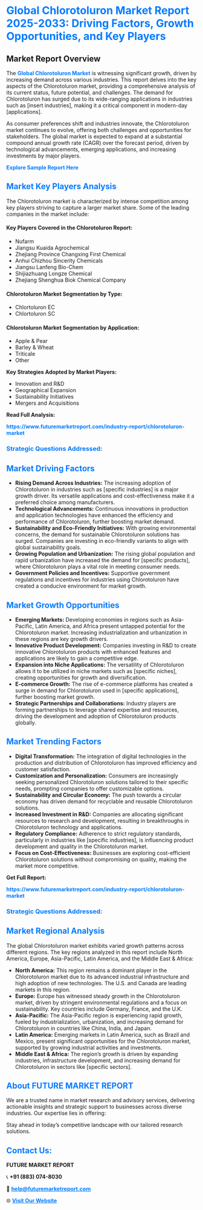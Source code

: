 <h1 style="color: #007BFF;">Global Chlorotoluron Market Report 2025-2033: Driving Factors, Growth Opportunities, and Key Players</h1>

<section id="overview">
<h2>Market Report Overview</h2>
<p>The <a href="https://www.futuremarketreport.com/industry-report/chlorotoluron-market" style="color: #007BFF; text-decoration: none;"><strong>Global Chlorotoluron Market</strong></a> is witnessing significant growth, driven by increasing demand across various industries. This report delves into the key aspects of the Chlorotoluron market, providing a comprehensive analysis of its current status, future potential, and challenges. The demand for Chlorotoluron has surged due to its wide-ranging applications in industries such as [insert industries], making it a critical component in modern-day [applications].</p>
<p>As consumer preferences shift and industries innovate, the Chlorotoluron market continues to evolve, offering both challenges and opportunities for stakeholders. The global market is expected to expand at a substantial compound annual growth rate (CAGR) over the forecast period, driven by technological advancements, emerging applications, and increasing investments by major players.</p>
</section>

<section id="overview">
<p><a href="https://www.futuremarketreport.com/request-sample/reportId=83830" style="color: #007BFF; text-decoration: none;"><strong>Explore Sample Report Here</strong></a></p>
</section>

<section id="key-players">
<h2 style="color: #007BFF;">Market Key Players Analysis</h2>
<p>The Chlorotoluron market is characterized by intense competition among key players striving to capture a larger market share. Some of the leading companies in the market include:</p>
<h4>Key Players Covered in the Chlorotoluron Report:</h4>
<ul><li>Nufarm</li><li>Jiangsu Kuaida Agrochemical</li><li>Zhejiang Province Changxing First Chemical</li><li>Anhui Chizhou Sincerity Chemicals</li><li>Jiangsu Lanfeng Bio-Chem</li><li>Shijiazhuang Longze Chemical</li><li>Zhejiang Shenghua Biok Chemical Company</li></ul>
<h4>Chlorotoluron Market Segmentation by Type:</h4>
<ul><li>Chlortoluron EC</li><li>Chlortoluron SC</li></ul>

<h4>Chlorotoluron Market Segmentation by Application:</h4>
<ul><li>Apple &amp; Pear</li><li>Barley &amp; Wheat</li><li>Triticale</li><li>Other</li></ul>
<p><strong>Key Strategies Adopted by Market Players:</strong></p>
<ul>
<li>Innovation and R&D</li>
<li>Geographical Expansion</li>
<li>Sustainability Initiatives</li>
<li>Mergers and Acquisitions</li>
</ul>
</section>

<section>
<p><strong>Read Full Analysis: </strong></p><a href="https://www.futuremarketreport.com/industry-report/chlorotoluron-market" style="color: #007BFF; text-decoration: none;"><strong>https://www.futuremarketreport.com/industry-report/chlorotoluron-market</strong></a>
<h3 style="color: #007BFF;">Strategic Questions Addressed:</h3>
</section>

<section id="driving-factors">
<h2 style="color: #007BFF;">Market Driving Factors</h2>
<ul>
<li><strong>Rising Demand Across Industries:</strong> The increasing adoption of Chlorotoluron in industries such as [specific industries] is a major growth driver. Its versatile applications and cost-effectiveness make it a preferred choice among manufacturers.</li>
<li><strong>Technological Advancements:</strong> Continuous innovations in production and application technologies have enhanced the efficiency and performance of Chlorotoluron, further boosting market demand.</li>
<li><strong>Sustainability and Eco-Friendly Initiatives:</strong> With growing environmental concerns, the demand for sustainable Chlorotoluron solutions has surged. Companies are investing in eco-friendly variants to align with global sustainability goals.</li>
<li><strong>Growing Population and Urbanization:</strong> The rising global population and rapid urbanization have increased the demand for [specific products], where Chlorotoluron plays a vital role in meeting consumer needs.</li>
<li><strong>Government Policies and Incentives:</strong> Supportive government regulations and incentives for industries using Chlorotoluron have created a conducive environment for market growth.</li>
</ul>
</section>

<section id="growth-opportunities">
<h2 style="color: #007BFF;">Market Growth Opportunities</h2>
<ul>
<li><strong>Emerging Markets:</strong> Developing economies in regions such as Asia-Pacific, Latin America, and Africa present untapped potential for the Chlorotoluron market. Increasing industrialization and urbanization in these regions are key growth drivers.</li>
<li><strong>Innovative Product Development:</strong> Companies investing in R&D to create innovative Chlorotoluron products with enhanced features and applications are likely to gain a competitive edge.</li>
<li><strong>Expansion into Niche Applications:</strong> The versatility of Chlorotoluron allows it to be utilized in niche markets such as [specific niches], creating opportunities for growth and diversification.</li>
<li><strong>E-commerce Growth:</strong> The rise of e-commerce platforms has created a surge in demand for Chlorotoluron used in [specific applications], further boosting market growth.</li>
<li><strong>Strategic Partnerships and Collaborations:</strong> Industry players are forming partnerships to leverage shared expertise and resources, driving the development and adoption of Chlorotoluron products globally.</li>
</ul>
</section>

<section id="trending-factors">
<h2 style="color: #007BFF;">Market Trending Factors</h2>
<ul>
<li><strong>Digital Transformation:</strong> The integration of digital technologies in the production and distribution of Chlorotoluron has improved efficiency and customer satisfaction.</li>
<li><strong>Customization and Personalization:</strong> Consumers are increasingly seeking personalized Chlorotoluron solutions tailored to their specific needs, prompting companies to offer customizable options.</li>
<li><strong>Sustainability and Circular Economy:</strong> The push towards a circular economy has driven demand for recyclable and reusable Chlorotoluron solutions.</li>
<li><strong>Increased Investment in R&D:</strong> Companies are allocating significant resources to research and development, resulting in breakthroughs in Chlorotoluron technology and applications.</li>
<li><strong>Regulatory Compliance:</strong> Adherence to strict regulatory standards, particularly in industries like [specific industries], is influencing product development and quality in the Chlorotoluron market.</li>
<li><strong>Focus on Cost-Effectiveness:</strong> Businesses are exploring cost-efficient Chlorotoluron solutions without compromising on quality, making the market more competitive.</li>
</ul>
</section>

<section>
<p><strong>Get Full Report: </strong></p><a href="https://www.futuremarketreport.com/industry-report/chlorotoluron-market" style="color: #007BFF; text-decoration: none;"><strong>https://www.futuremarketreport.com/industry-report/chlorotoluron-market</strong></a>
<h3 style="color: #007BFF;">Strategic Questions Addressed:</h3>
</section>


<section id="regional-analysis">
<h2 style="color: #007BFF;">Market Regional Analysis</h2>
<p>The global Chlorotoluron market exhibits varied growth patterns across different regions. The key regions analyzed in this report include North America, Europe, Asia-Pacific, Latin America, and the Middle East & Africa:</p>
<ul>
<li><strong>North America:</strong> This region remains a dominant player in the Chlorotoluron market due to its advanced industrial infrastructure and high adoption of new technologies. The U.S. and Canada are leading markets in this region.</li>
<li><strong>Europe:</strong> Europe has witnessed steady growth in the Chlorotoluron market, driven by stringent environmental regulations and a focus on sustainability. Key countries include Germany, France, and the U.K.</li>
<li><strong>Asia-Pacific:</strong> The Asia-Pacific region is experiencing rapid growth, fueled by industrialization, urbanization, and increasing demand for Chlorotoluron in countries like China, India, and Japan.</li>
<li><strong>Latin America:</strong> Emerging markets in Latin America, such as Brazil and Mexico, present significant opportunities for the Chlorotoluron market, supported by growing industrial activities and investments.</li>
<li><strong>Middle East & Africa:</strong> The region’s growth is driven by expanding industries, infrastructure development, and increasing demand for Chlorotoluron in sectors like [specific sectors].</li>
</ul>
</section>

<footer>
<h2 style="color: #007BFF;">About FUTURE MARKET REPORT</h2>
<p>We are a trusted name in market research and advisory services, delivering actionable insights and strategic support to businesses across diverse industries. Our expertise lies in offering:</p>

<p>Stay ahead in today’s competitive landscape with our tailored research solutions.</p>

<h2 style="color: #007BFF;">Contact Us:</h2>
<p><strong>FUTURE MARKET REPORT</strong></p>
<p>📞 <strong>+91 (883) 074-8030</strong></p>
<p>📧 <strong><a href="mailto:help@futuremarketreport.com" style="color: #007BFF;">help@futuremarketreport.com</a></strong></p>
<p>🌐 <strong><a href="https://www.futuremarketreport.com/" style="color: #007BFF;">Visit Our Website</a></strong></p>
</footer>